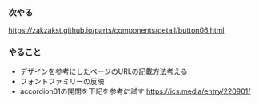 ### 次やる
https://zakzakst.github.io/parts/components/detail/button06.html

### やること
- デザインを参考にしたページのURLの記載方法考える
- フォントファミリーの反映
- accordion01の開閉を下記を参考に試す
https://ics.media/entry/220901/